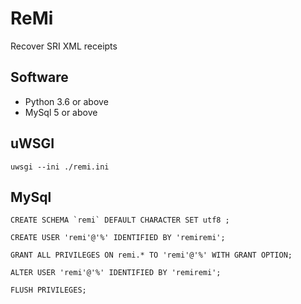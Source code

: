 # ReMi
Recover SRI XML receipts

## Software
* Python 3.6 or above
* MySql 5 or above

## uWSGI
```
uwsgi --ini ./remi.ini
```

## MySql
```
CREATE SCHEMA `remi` DEFAULT CHARACTER SET utf8 ;

CREATE USER 'remi'@'%' IDENTIFIED BY 'remiremi';

GRANT ALL PRIVILEGES ON remi.* TO 'remi'@'%' WITH GRANT OPTION;

ALTER USER 'remi'@'%' IDENTIFIED BY 'remiremi';

FLUSH PRIVILEGES;
```
